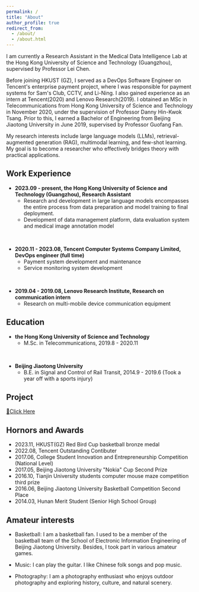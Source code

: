 ```yaml
---
permalink: /
title: "About"
author_profile: true
redirect_from: 
  - /about/
  - /about.html
---
```


I am currently a Research Assistant in the Medical Data Intelligence Lab at the Hong Kong University of Science and Technology (Guangzhou), supervised by Professor Lei Chen.

Before joining HKUST (GZ), I served as a DevOps Software Engineer on Tencent's enterprise payment project, where I was responsible for payment systems for Sam's Club, CCTV, and Li-Ning. I also gained experience as an intern at Tencent(2020) and Lenovo Research(2019). I obtained an MSc in Telecommunications from Hong Kong University of Science and Technology in November 2020, under the supervision of Professor Danny Hin-Kwok Tsang. Prior to this, I earned a Bachelor of Engineering from Beijing Jiaotong University in June 2019, supervised by Professor Guofang Fan.

My research interests include large language models (LLMs), retrieval-augmented generation (RAG), multimodal learning, and few-shot learning. My goal is to become a researcher who effectively bridges theory with practical applications.

## Work Experience

- **2023.09 - present, the Hong Kong University of Science and Technology (Guangzhou), Research Assistant**
    - Research and development in large language models encompasses the entire process from data preparation and model training to final deployment.
    - Development of data management platform, data evaluation system and medical image annotation model
<br>

- **2020.11 - 2023.08, Tencent Computer Systems Company Limited, DevOps engineer (full time)**
    - Payment system development and maintenance
    - Service monitoring system development
<br>

- **2019.04 - 2019.08, Lenovo Research Institute, Research on communication intern** 
    - Research on multi-mobile device communication equipment

## Education

- **the Hong Kong University of Science and Technology**
    - M.Sc. in Telecommunications, 2019.8 - 2020.11
<br>

- **Beijing Jiaotong University**
    - B.E. in Signal and Control of Rail Transit, 2014.9 - 2019.6 (Took a year off with a sports injury)

## Project

[👷Click Here](/projects/)

## Hornors and Awards
- 2023.11, HKUST(GZ) Red Bird Cup basketball bronze medal
- 2022.08, Tencent Outstanding Contibuter
- 2017.06, College Student Innovation and Entrepreneurship Competition (National Level)
- 2017.05, Beijing Jiaotong University "Nokia" Cup Second Prize
- 2016.10, Tianjin University students computer mouse maze competition third prize
- 2016.06, Beijing Jiaotong University Basketball Competition Second Place
- 2014.03, Hunan Merit Student (Senior High School Group)

## Amateur interests

- Basketball: I am a basketball fan. I used to be a member of the basketball team of the School of Electronic Information Engineering of Beijing Jiaotong University. Besides, I took part in various amateur games.

- Music: I can play the guitar. I like Chinese folk songs and pop music.

- Photography: I am a photography enthusiast who enjoys outdoor photography and exploring history, culture, and natural scenery.
